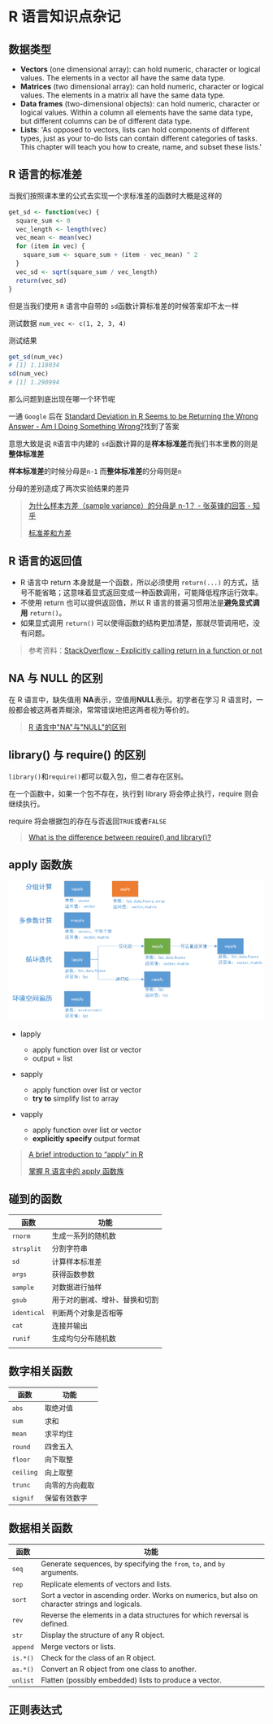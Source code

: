 # R 语言知识点杂记

## 数据类型

- **Vectors** (one dimensional array): can hold numeric, character or logical values. The elements in a vector all have the same data type.
- **Matrices** (two dimensional array): can hold numeric, character or logical values. The elements in a matrix all have the same data type.
- **Data frames** (two-dimensional objects): can hold numeric, character or logical values. Within a column all elements have the same data type, but different columns can be of different data type.
- **Lists**: 'As opposed to vectors, lists can hold components of different types, just as your to-do lists can contain different categories of tasks. This chapter will teach you how to create, name, and subset these lists.'

## R 语言的标准差

当我们按照课本里的公式去实现一个求标准差的函数时大概是这样的

```R
get_sd <- function(vec) {
  square_sum <- 0
  vec_length <- length(vec)
  vec_mean <- mean(vec)
  for (item in vec) {
    square_sum <- square_sum + (item - vec_mean) ^ 2
  }
  vec_sd <- sqrt(square_sum / vec_length)
  return(vec_sd)
}
```

但是当我们使用 `R` 语言中自带的 `sd`函数计算标准差的时候答案却不太一样

测试数据 `num_vec <- c(1, 2, 3, 4)`

测试结果

```R
get_sd(num_vec)
# [1] 1.118034
sd(num_vec)
# [1] 1.290994
```

那么问题到底出现在哪一个环节呢

一通 `Google` 后在 [Standard Deviation in R Seems to be Returning the Wrong Answer - Am I Doing Something Wrong?](https://stackoverflow.com/questions/6457755/standard-deviation-in-r-seems-to-be-returning-the-wrong-answer-am-i-doing-some)找到了答案

意思大致是说 `R`语言中内建的 `sd`函数计算的是**样本标准差**而我们书本里教的则是**整体标准差**

**样本标准差**的时候分母是`n-1` 而**整体标准差**的分母则是`n`

分母的差别造成了两次实验结果的差异

> [为什么样本方差（sample variance）的分母是 n-1？ - 张英锋的回答 - 知乎](https://www.zhihu.com/question/20099757/answer/658048814)
>
> [标准差和方差](https://www.shuxuele.com/data/standard-deviation.html)

## R 语言的返回值

- R 语言中 return 本身就是一个函数，所以必须使用 `return(...)` 的方式，括号不能省略；这意味着显式返回变成一种函数调用，可能降低程序运行效率。
- 不使用 return 也可以提供返回值，所以 R 语言的普遍习惯用法是**避免显式调用** `return()`。
- 如果显式调用 `return()` 可以使得函数的结构更加清楚，那就尽管调用吧，没有问题。

> 参考资料：[StackOverflow - Explicitly calling return in a function or not](https://link.zhihu.com/?target=http%3A//stackoverflow.com/questions/11738823/explicitly-calling-return-in-a-function-or-not)

## NA 与 NULL 的区别

在 R 语言中，缺失值用 **NA**表示，空值用**NULL**表示。初学者在学习 R 语言时，一般都会被这两者弄糊涂，常常错误地把这两者视为等价的。

> [R 语言中"NA"与"NULL"的区别](https://www.cnblogs.com/100thMountain/archive/2012/12/12/2815212.html)

## library() 与 require() 的区别

`library()`和`require()`都可以载入包，但二者存在区别。

在一个函数中，如果一个包不存在，执行到 library 将会停止执行，require 则会继续执行。

require 将会根据包的存在与否返回`TRUE`或者`FALSE`

> [What is the difference between require() and library()?](https://stackoverflow.com/questions/5595512/what-is-the-difference-between-require-and-library)

## apply 函数族

![20](./../../assets/image/20.png)

- lapply

  - apply function over list or vector
  - output = list

- sapply

  - apply function over list or vector
  - **try to** simplify list to array

- vapply

  - apply function over list or vector
  - **explicitly specify** output format

> [A brief introduction to “apply” in R](https://nsaunders.wordpress.com/2010/08/20/a-brief-introduction-to-apply-in-r/)
>
> [掌握 R 语言中的 apply 函数族](http://blog.fens.me/r-apply/)

## 碰到的函数

| 函数        | 功能                           |
| ----------- | ------------------------------ |
| `rnorm`     | 生成一系列的随机数             |
| `strsplit`  | 分割字符串                     |
| `sd`        | 计算样本标准差                 |
| `args`      | 获得函数参数                   |
| `sample`    | 对数据进行抽样                 |
| `gsub`      | 用于对的删减、增补、替换和切割 |
| `identical` | 判断两个对象是否相等           |
| `cat`       | 连接并输出                     |
| `runif`     | 生成均匀分布随机数             |
|             |                                |

## 数字相关函数

| 函数      | 功能           |
| --------- | -------------- |
| `abs`     | 取绝对值       |
| `sum`     | 求和           |
| `mean`    | 求平均住       |
| `round`   | 四舍五入       |
| `floor`   | 向下取整       |
| `ceiling` | 向上取整       |
| `trunc`   | 向零的方向截取 |
| `signif`  | 保留有效数字   |

## 数据相关函数

| 函数     | 功能                                                                                             |
| -------- | ------------------------------------------------------------------------------------------------ |
| `seq`    | Generate sequences, by specifying the `from`, `to`, and `by` arguments.                          |
| `rep`    | Replicate elements of vectors and lists.                                                         |
| `sort`   | Sort a vector in ascending order. Works on numerics, but also on character strings and logicals. |
| `rev`    | Reverse the elements in a data structures for which reversal is defined.                         |
| `str`    | Display the structure of any R object.                                                           |
| `append` | Merge vectors or lists.                                                                          |
| `is.*()` | Check for the class of an R object.                                                              |
| `as.*()` | Convert an R object from one class to another.                                                   |
| `unlist` | Flatten (possibly embedded) lists to produce a vector.                                           |

## 正则表达式

